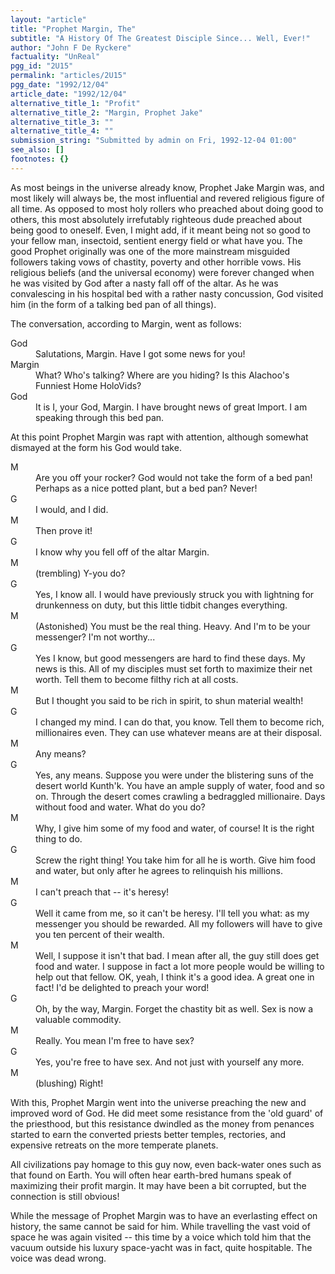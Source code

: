 ```yaml
---
layout: "article"
title: "Prophet Margin, The"
subtitle: "A History Of The Greatest Disciple Since... Well, Ever!"
author: "John F De Ryckere"
factuality: "UnReal"
pgg_id: "2U15"
permalink: "articles/2U15"
pgg_date: "1992/12/04"
article_date: "1992/12/04"
alternative_title_1: "Profit"
alternative_title_2: "Margin, Prophet Jake"
alternative_title_3: ""
alternative_title_4: ""
submission_string: "Submitted by admin on Fri, 1992-12-04 01:00"
see_also: []
footnotes: {}
---
```

<div>
<p>As most beings in the universe already know, Prophet Jake Margin was, and most likely will always be, the most influential and revered religious figure of all time. As opposed to most holy rollers who preached about doing good to others, this most absolutely irrefutably righteous dude preached about being good to oneself. Even, I might add, if it meant being not so good to your fellow man, insectoid, sentient energy field or what have you. The good Prophet originally was one of the more mainstream misguided followers taking vows of chastity, poverty and other horrible vows. His religious beliefs (and the universal economy) were forever changed when he was visited by God after a nasty fall off of the altar. As he was convalescing in his hospital bed with a rather nasty concussion, God visited him (in the form of a talking bed pan of all things).</p>
<p>The conversation, according to Margin, went as follows:</p>
<dl compact>
<dt>God</dt>
<dd>Salutations, Margin. Have I got some news for you!</dd>
<dt>Margin</dt>
<dd>What? Who's talking? Where are you hiding? Is this Alachoo's Funniest Home HoloVids?</dd>
<dt>God</dt>
<dd>It is I, your God, Margin. I have brought news of great Import. I am speaking through this bed pan.</dd>
</dl>
<p>At this point Prophet Margin was rapt with attention, although somewhat dismayed at the form his God would take.</p>
<dl compact>
<dt>M</dt>
<dd>Are you off your rocker? God would not take the form of a bed pan! Perhaps as a nice potted plant, but a bed pan? Never!</dd>
<dt>G</dt>
<dd>I would, and I did.</dd>
<dt>M</dt>
<dd>Then prove it!</dd>
<dt>G</dt>
<dd>I know why you fell off of the altar Margin.</dd>
<dt>M</dt>
<dd>(trembling) Y-you do?</dd>
<dt>G</dt>
<dd>Yes, I know all. I would have previously struck you with lightning for drunkenness on duty, but this little tidbit changes everything.</dd>
<dt>M</dt>
<dd>(Astonished) You must be the real thing. Heavy. And I'm to be your messenger? I'm not worthy...</dd>
<dt>G</dt>
<dd>Yes I know, but good messengers are hard to find these days. My news is this. All of my disciples must set forth to maximize their net worth. Tell them to become filthy rich at all costs.</dd>
<dt>M</dt>
<dd>But I thought you said to be rich in spirit, to shun material wealth!</dd>
<dt>G</dt>
<dd>I changed my mind. I can do that, you know. Tell them to become rich, millionaires even. They can use whatever means are at their disposal.</dd>
<dt>M</dt>
<dd>Any means?</dd>
<dt>G</dt>
<dd>Yes, any means. Suppose you were under the blistering suns of the desert world Kunth'k. You have an ample supply of water, food and so on. Through the desert comes crawling a bedraggled millionaire. Days without food and water. What do you do?</dd>
<dt>M</dt>
<dd>Why, I give him some of my food and water, of course! It is the right thing to do.</dd>
<dt>G</dt>
<dd>Screw the right thing! You take him for all he is worth. Give him food and water, but only after he agrees to relinquish his millions.</dd>
<dt>M</dt>
<dd>I can't preach that -- it's heresy!</dd>
<dt>G</dt>
<dd>Well it came from me, so it can't be heresy. I'll tell you what: as my messenger you should be rewarded. All my followers will have to give you ten percent of their wealth.</dd>
<dt>M</dt>
<dd>Well, I suppose it isn't that bad. I mean after all, the guy still does get food and water. I suppose in fact a lot more people would be willing to help out that fellow. OK, yeah, I think it's a good idea. A great one in fact! I'd be delighted to preach your word!</dd>
<dt>G</dt>
<dd>Oh, by the way, Margin. Forget the chastity bit as well. Sex is now a valuable commodity.</dd>
<dt>M</dt>
<dd>Really. You mean I'm free to have sex?</dd>
<dt>G</dt>
<dd>Yes, you're free to have sex. And not just with yourself any more.</dd>
<dt>M</dt>
<dd>(blushing) Right!</dd>
</dl>
<p>With this, Prophet Margin went into the universe preaching the new and improved word of God. He did meet some resistance from the 'old guard' of the priesthood, but this resistance dwindled as the money from penances started to earn the converted priests better temples, rectories, and expensive retreats on the more temperate planets.</p>
<p>All civilizations pay homage to this guy now, even back-water ones such as that found on Earth. You will often hear earth-bred humans speak of maximizing their profit margin. It may have been a bit corrupted, but the connection is still obvious!</p>
<p>While the message of Prophet Margin was to have an everlasting effect on history, the same cannot be said for him. While travelling the vast void of space he was again visited -- this time by a voice which told him that the vacuum outside his luxury space-yacht was in fact, quite hospitable. The voice was dead wrong. <!--Amazon_CLS_IM_END--></p>
</div>


